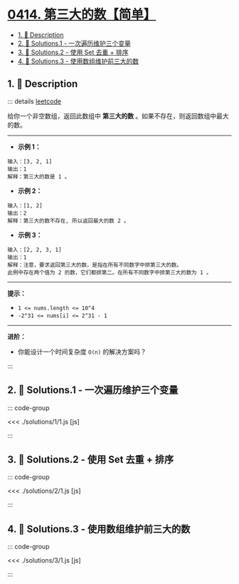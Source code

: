 # [0414. 第三大的数【简单】](https://github.com/Tdahuyou/TNotes.leetcode/tree/main/notes/0414.%20%E7%AC%AC%E4%B8%89%E5%A4%A7%E7%9A%84%E6%95%B0%E3%80%90%E7%AE%80%E5%8D%95%E3%80%91)

<!-- region:toc -->

- [1. 📝 Description](#1--description)
- [2. 🎯 Solutions.1 - 一次遍历维护三个变量](#2--solutions1---一次遍历维护三个变量)
- [3. 🎯 Solutions.2 - 使用 Set 去重 + 排序](#3--solutions2---使用-set-去重--排序)
- [4. 🎯 Solutions.3 - 使用数组维护前三大的数](#4--solutions3---使用数组维护前三大的数)

<!-- endregion:toc -->

## 1. 📝 Description

::: details [leetcode](https://leetcode.cn/problems/third-maximum-number/)

给你一个非空数组，返回此数组中 **第三大的数** 。如果不存在，则返回数组中最大的数。

---

- **示例 1：**

```
输入：[3, 2, 1]
输出：1
解释：第三大的数是 1 。
```

- **示例 2：**

```
输入：[1, 2]
输出：2
解释：第三大的数不存在, 所以返回最大的数 2 。
```

- **示例 3：**

```
输入：[2, 2, 3, 1]
输出：1
解释：注意，要求返回第三大的数，是指在所有不同数字中排第三大的数。
此例中存在两个值为 2 的数，它们都排第二。在所有不同数字中排第三大的数为 1 。
```

---

**提示：**

- `1 <= nums.length <= 10^4`
- `-2^31 <= nums[i] <= 2^31 - 1`

---

**进阶：**

- 你能设计一个时间复杂度 `O(n)` 的解决方案吗？

:::

## 2. 🎯 Solutions.1 - 一次遍历维护三个变量

::: code-group

<<< ./solutions/1/1.js [js]

:::

## 3. 🎯 Solutions.2 - 使用 Set 去重 + 排序

::: code-group

<<< ./solutions/2/1.js [js]

:::

## 4. 🎯 Solutions.3 - 使用数组维护前三大的数

::: code-group

<<< ./solutions/3/1.js [js]

:::
